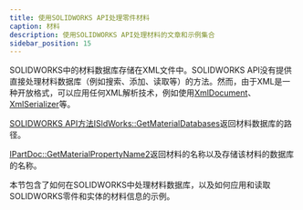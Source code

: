```yaml
---
title: 使用SOLIDWORKS API处理零件材料
caption: 材料
description: 使用SOLIDWORKS API处理材料的文章和示例集合
sidebar_position: 15
---
```

SOLIDWORKS中的材料数据库存储在XML文件中。SOLIDWORKS API没有提供直接处理材料数据库（例如搜索、添加、读取等）的方法。然而，由于XML是一种开放格式，可以应用任何XML解析技术，例如使用[XmlDocument](https://docs.microsoft.com/en-us/dotnet/api/system.xml.xmldocument)、[XmlSerializer](https://docs.microsoft.com/en-us/dotnet/api/system.xml.serialization.xmlserializer)等。

[SOLIDWORKS API方法ISldWorks::GetMaterialDatabases](https://help.solidworks.com/2018/english/api/sldworksapi/solidworks.interop.sldworks~solidworks.interop.sldworks.isldworks~getmaterialdatabases.html)返回材料数据库的路径。

[IPartDoc::GetMaterialPropertyName2](https://help.solidworks.com/2018/english/api/sldworksapi/solidworks.interop.sldworks~solidworks.interop.sldworks.ipartdoc~getmaterialpropertyname2.html)返回材料的名称以及存储该材料的数据库的名称。

本节包含了如何在SOLIDWORKS中处理材料数据库，以及如何应用和读取SOLIDWORKS零件和实体的材料信息的示例。